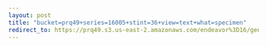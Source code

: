 ```yaml
---
layout: post
title: "bucket=prq49+series=16005+stint=36+view=text+what=specimen"
redirect_to: https://prq49.s3.us-east-2.amazonaws.com/endeavor%3D16/genomes/stage%3D0%2Bwhat%3Dgenerated/stint%3D36/series%3D16005/a%3Dgenome%2Bcriteria%3Dabundance%2Bmorph%3Dwildtype%2Bproc%3D0%2Bseries%3D16005%2Bstint%3D36%2Bthread%3D0%2Bvariation%3Dmaster%2Bext%3D.json.gz
---
```

